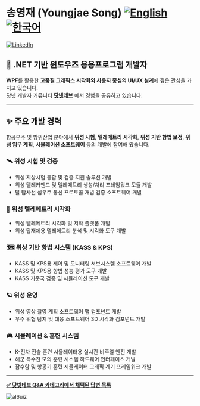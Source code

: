 # 송영재 (Youngjae Song) [![English](https://img.shields.io/badge/README.md-English-blue.svg)](README.md) [![한국어](https://img.shields.io/badge/README.md-한국어-green.svg)](README.ko.md)

[![LinkedIn](https://img.shields.io/badge/-LinkedIn-0077B5?style=flat&logo=linkedin&logoColor=white)](https://www.linkedin.com/in/al6uiz/)


## 🚀 .NET 기반 윈도우즈 응용프로그램 개발자

**WPF**를 활용한 **고품질 그래픽스 시각화와
사용자 중심의 UI/UX 설계**에 깊은 관심을 가지고 있습니다.<br />
닷넷 개발자 커뮤니티 **[닷넷데브](https://forum.dotnetdev.kr/u/al6uiz/activity/solved)** 에서 경험을 공유하고 있습니다.

---

## ✨ 주요 개발 경력
항공우주 및 방위산업 분야에서
**위성 시험**, **텔레메트리 시각화**, **위성 기반 항법 보정**,
**위성 임무 계획**, **시뮬레이션 소프트웨어** 등의 개발에 참여해 왔습니다.

### 🛰️ 위성 시험 및 검증

* 위성 지상시험 통합 및 검증 지원 솔루션 개발
* 위성 텔레커맨드 및 텔레메트리 생성/처리 프레임워크 모듈 개발
* 달 탐사선 심우주 통신 프로토콜 개념 검증 소프트웨어 개발

### 📡 위성 텔레메트리 시각화

* 위성 텔레메트리 시각화 및 저작 플랫폼 개발
* 위성 탑재체용 텔레메트리 분석 및 시각화 도구 개발

### 🗺️ 위성 기반 항법 시스템 (KASS & KPS)

* KASS 및 KPS용 제어 및 모니터링 서브시스템 소프트웨어 개발
* KASS 및 KPS용 항법 성능 평가 도구 개발
* KASS 기준국 검증 및 시뮬레이션 도구 개발

### 🪐 위성 운영

* 위성 영상 촬영 계획 소프트웨어 맵 컴포넌트 개발
* 우주 위협 탐지 및 대응 소프트웨어 3D 시각화 컴포넌트 개발

### 🎮 시뮬레이션 & 훈련 시스템

* K-전차 전술 훈련 시뮬레이터용 실시간 비주얼 엔진 개발
* 해군 특수전 모의 훈련 시스템 하드웨어 인터페이스 개발
* 잠수함 및 항공기 훈련 시뮬레이터 그래픽 계기 프레임워크 개발

--- 

[**✅ 닷넷데브 Q&A 카테고리에서 채택된 답변 목록**](MyAnswers.ko.md)

<img src="https://komarev.com/ghpvc/?username=al6uiz" alt="al6uiz" style="display: hidden"/>
